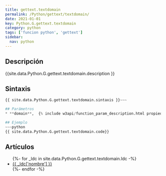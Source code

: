 ```yaml
---
title: gettext.textdomain
permalink: /Python/gettext/textdomain/
date: 2021-01-01
key: Python.G.gettext.textdomain
category: python
tags: ['funcion python', 'gettext']
sidebar: 
  nav: python
---
```


## Descripción
{{site.data.Python.G.gettext.textdomain.description }}

## Sintaxis
~~~python
{{ site.data.Python.G.gettext.textdomain.sintaxis }}~~~

## Parámetros
* **domain**,  {% include w3api/function_param_description.html propiedad=site.data.Python.G.gettext.textdomain valor="domain" %}

## Ejemplo
~~~python
{{ site.data.Python.G.gettext.textdomain.code}}
~~~

## Artículos
<ul>
{%- for _ldc in site.data.Python.G.gettext.textdomain.ldc -%}
   <li>
       <a href="{{_ldc['url'] }}">{{ _ldc['nombre'] }}</a>
   </li>
{%- endfor -%}
</ul>
